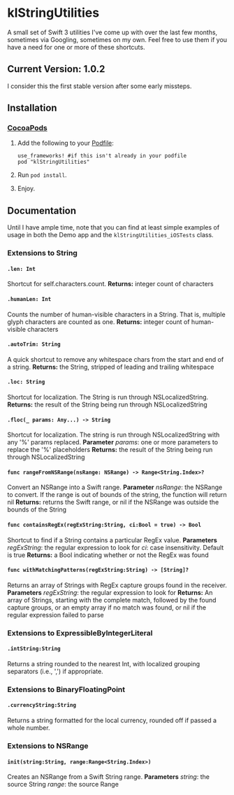 klStringUtilities
=================

A small set of Swift 3 utilities I've come up with over the last few months, sometimes via Googling, sometimes on my own. Feel free to use them if you have a need for one or more of these shortcuts.

## Current Version: 1.0.2
I consider this the first stable version after some early missteps.

## Installation
### [CocoaPods](http://cocoapods.org/)

1. Add the following to your [Podfile](http://guides.cocoapods.org/using/the-podfile.html):

    ```
    use_frameworks! #if this isn't already in your podfile
    pod "klStringUtilities"
    ```
2. Run `pod install`.
3. Enjoy.

## Documentation
Until I have ample time, note that you can find at least simple examples of usage in both the Demo app and the `klStringUtilities_iOSTests` class.
### Extensions to String
#### `.len: Int`
Shortcut for self.characters.count.
**Returns:** integer count of characters
#### `.humanLen: Int`
Counts the number of human-visible characters in a String. That is, multiple glyph characters are counted as one.
**Returns:** integer count of human-visible characters
#### `.autoTrim: String`
A quick shortcut to remove any whitespace chars from the start and end of a string.
**Returns:** the String, stripped of leading and trailing whitespace
#### `.loc: String`
Shortcut for localization. The String is run through NSLocalizedString.
**Returns:** the result of the String being run through NSLocalizedString
#### `.floc(_ params: Any...) -> String`
Shortcut for localization. The string is run through NSLocalizedString with any '%' params replaced.
**Parameter** *params*: one or more parameters to replace the '%' placeholders
**Returns:** the result of the String being run through NSLocalizedString
#### `func rangeFromNSRange(nsRange: NSRange) -> Range<String.Index>?`
Convert an NSRange into a Swift range.
**Parameter** *nsRange*: the NSRange to convert. If the range is out of bounds of the string, the function will return nil
**Returns:** returns the Swift range, or nil if the NSRange was outside the bounds of the String
#### `func containsRegEx(regExString:String, ci:Bool = true) -> Bool`
Shortcut to find if a String contains a particular RegEx value.
**Parameters** 
*regExString*: the regular expression to look for
*ci*: case insensitivity. Default is true
**Returns:** a Bool indicating whether or not the RegEx was found
#### `func withMatchingPatterns(regExString:String) -> [String]?`
Returns an array of Strings with RegEx capture groups found in the receiver.
**Parameters** *regExString*: the regular expression to look for
**Returns:** An array of Strings, starting with the complete match, followed by the found capture groups, or an empty array if no match was found, or nil if the regular expression failed to parse
### Extensions to ExpressibleByIntegerLiteral
#### `.intString:String`
Returns a string rounded to the nearest Int, with localized grouping separators (i.e., ',') if appropriate.
### Extensions to BinaryFloatingPoint
#### `.currencyString:String`
Returns a string formatted for the local currency, rounded off if passed a whole number.
### Extensions to NSRange
#### `init(string:String, range:Range<String.Index>)`
Creates an NSRange from a Swift String range.
**Parameters** 
*string*: the source String
*range*: the source Range


